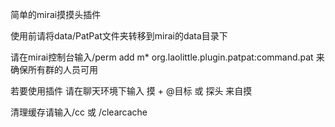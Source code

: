 简单的mirai摸摸头插件

使用前请将data/PatPat文件夹转移到mirai的data目录下

请在mirai控制台输入/perm add m* org.laolittle.plugin.patpat:command.pat 来确保所有群的人员可用

若要使用插件 请在聊天环境下输入 摸 + @目标 或 探头 来自摸

清理缓存请输入/cc 或 /clearcache
